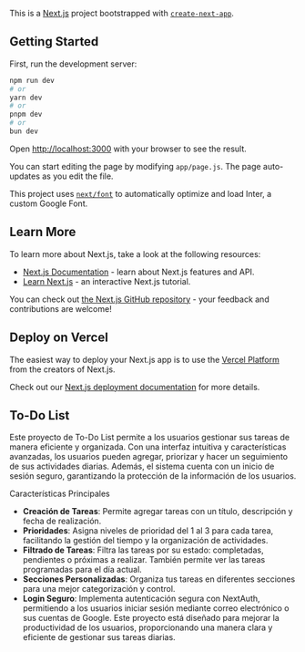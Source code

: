 This is a [Next.js](https://nextjs.org/) project bootstrapped with [`create-next-app`](https://github.com/vercel/next.js/tree/canary/packages/create-next-app).

## Getting Started

First, run the development server:

```bash
npm run dev
# or
yarn dev
# or
pnpm dev
# or
bun dev
```

Open [http://localhost:3000](http://localhost:3000) with your browser to see the result.

You can start editing the page by modifying `app/page.js`. The page auto-updates as you edit the file.

This project uses [`next/font`](https://nextjs.org/docs/basic-features/font-optimization) to automatically optimize and load Inter, a custom Google Font.

## Learn More

To learn more about Next.js, take a look at the following resources:

- [Next.js Documentation](https://nextjs.org/docs) - learn about Next.js features and API.
- [Learn Next.js](https://nextjs.org/learn) - an interactive Next.js tutorial.

You can check out [the Next.js GitHub repository](https://github.com/vercel/next.js/) - your feedback and contributions are welcome!

## Deploy on Vercel

The easiest way to deploy your Next.js app is to use the [Vercel Platform](https://vercel.com/new?utm_medium=default-template&filter=next.js&utm_source=create-next-app&utm_campaign=create-next-app-readme) from the creators of Next.js.

Check out our [Next.js deployment documentation](https://nextjs.org/docs/deployment) for more details.

## To-Do List
Este proyecto de To-Do List permite a los usuarios gestionar sus tareas de manera eficiente y organizada. Con una interfaz intuitiva y características avanzadas, los usuarios pueden agregar, priorizar y hacer un seguimiento de sus actividades diarias. Además, el sistema cuenta con un inicio de sesión seguro, garantizando la protección de la información de los usuarios.

Características Principales
- **Creación de Tareas**: Permite agregar tareas con un título, descripción y fecha de realización.
- **Prioridades**: Asigna niveles de prioridad del 1 al 3 para cada tarea, facilitando la gestión del tiempo y la organización de actividades.
- **Filtrado de Tareas**: Filtra las tareas por su estado: completadas, pendientes o próximas a realizar. También permite ver las tareas programadas para el día actual.
- **Secciones Personalizadas**: Organiza tus tareas en diferentes secciones para una mejor categorización y control.
- **Login Seguro**: Implementa autenticación segura con NextAuth, permitiendo a los usuarios iniciar sesión mediante correo electrónico o sus cuentas de Google.
Este proyecto está diseñado para mejorar la productividad de los usuarios, proporcionando una manera clara y eficiente de gestionar sus tareas diarias.
